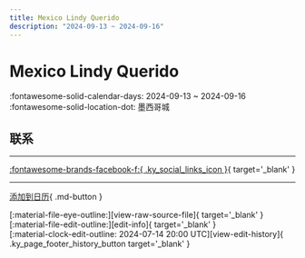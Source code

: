 ```yaml
---
title: Mexico Lindy Querido
description: "2024-09-13 ~ 2024-09-16"
---
```


# Mexico Lindy Querido 

:fontawesome-solid-calendar-days: 2024-09-13 ~ 2024-09-16  
:fontawesome-solid-location-dot: 墨西哥城  

## 联系


---

 [:fontawesome-brands-facebook-f:{ .ky_social_links_icon }](https://www.facebook.com/Mexico.lindyquerido){ target='_blank' }

---

[添加到日历](https://swing.news/ics/zh-Hans/2024/mx/mexico-lindy-querido-2024.ics){ .md-button }

<div class="ky_page_footer" markdown>
<div class="ky_page_footer_trailing" markdown="span">
[:material-file-eye-outline:][view-raw-source-file]{ target='_blank' }
[:material-file-edit-outline:][edit-info]{ target='_blank' }
</div>
<div class="ky_page_footer_leading" markdown="span">
[:material-clock-edit-outline: 2024-07-14 20:00 UTC][view-edit-history]{ .ky_page_footer_history_button target='_blank' }
</div>
</div>

[view-raw-source-file]: https://github.com/swingdance/events/blob/main/2024/mx/mexico-lindy-querido-2024.json "查看原始源文件"
[edit-info]: https://github.com/swingdance/events/issues/new?assignees=&labels=update+event&projects=&template=03-update_entity.yml&title=%5B2024%2Fmx%5D%20Mexico%20Lindy%20Querido&region=mx&year=2024&id=mexico-lindy-querido-2024&name=Mexico%20Lindy%20Querido&org_id= "编辑信息"

[view-edit-history]: https://github.com/swingdance/events/commits/main/2024/mx/mexico-lindy-querido-2024.json "查看编辑历史"
